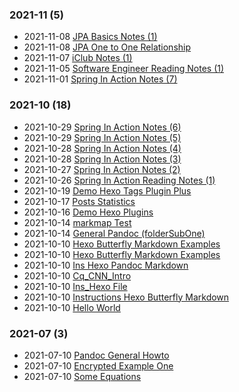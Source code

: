 ### **2021-11** (5)  
- 2021-11-08 [JPA Basics Notes (1)](https://bzhao2718.github.io/JackBlog.github.io/en/reading-notes/SoftwareDev/JPABasicsNotes/JPA-basics-notes-01/)  
- 2021-11-08 [JPA One to One Relationship](https://bzhao2718.github.io/JackBlog.github.io/en/reading-notes/SoftwareDev/JPABasicsNotes/JPA-basics-1to1-mapping/)  
- 2021-11-07 [iClub Notes (1)](https://bzhao2718.github.io/JackBlog.github.io/en/reading-notes/SoftwareDev/iClubNotes/iClub-note-01/)  
- 2021-11-05 [Software Engineer Reading Notes (1)](https://bzhao2718.github.io/JackBlog.github.io/en/reading-notes/SoftwareDev/software-dev-notes-01/)  
- 2021-11-01 [Spring In Action Notes (7)](https://bzhao2718.github.io/JackBlog.github.io/en/reading-notes/SoftwareDev/SpringInAction/spring-in-action-notes-07/)  
  
  
### **2021-10** (18)  
- 2021-10-29 [Spring In Action Notes (6)](https://bzhao2718.github.io/JackBlog.github.io/en/reading-notes/SoftwareDev/SpringInAction/spring-in-action-notes-06/)  
- 2021-10-29 [Spring In Action Notes (5)](https://bzhao2718.github.io/JackBlog.github.io/en/reading-notes/SoftwareDev/SpringInAction/spring-in-action-notes-05/)  
- 2021-10-28 [Spring In Action Notes (4)](https://bzhao2718.github.io/JackBlog.github.io/en/reading-notes/SoftwareDev/SpringInAction/spring-in-action-notes-04/)  
- 2021-10-28 [Spring In Action Notes (3)](https://bzhao2718.github.io/JackBlog.github.io/en/reading-notes/SoftwareDev/SpringInAction/spring-in-action-notes-03/)  
- 2021-10-27 [Spring In Action Notes (2)](https://bzhao2718.github.io/JackBlog.github.io/en/reading-notes/SoftwareDev/SpringInAction/spring-in-action-notes-02/)  
- 2021-10-26 [Spring In Action Reading Notes (1)](https://bzhao2718.github.io/JackBlog.github.io/en/reading-notes/SoftwareDev/SpringInAction/spring-in-action-notes-01/)  
- 2021-10-19 [Demo Hexo Tags Plugin Plus](https://bzhao2718.github.io/JackBlog.github.io/en/hexo-examples/demo-tags-plus/)  
- 2021-10-17 [Posts Statistics](https://bzhao2718.github.io/JackBlog.github.io/samples/folderOne/hexo_stats_chart/)  
- 2021-10-16 [Demo Hexo Plugins](https://bzhao2718.github.io/JackBlog.github.io/samples/folderOne/hexo_plugin_demo/)  
- 2021-10-14 [markmap Test](https://bzhao2718.github.io/JackBlog.github.io/samples/folderOne/markmap_test/)  
- 2021-10-14 [General Pandoc (folderSubOne)](https://bzhao2718.github.io/JackBlog.github.io/samples/folderOne/folderSubOne/ins_pandoc/)  
- 2021-10-10 [Hexo Butterfly Markdown Examples](https://bzhao2718.github.io/JackBlog.github.io/samples/hexo_butterfly_markdown/)  
- 2021-10-10 [Hexo Butterfly Markdown Examples](https://bzhao2718.github.io/JackBlog.github.io/samples/hexo_butterfly_markdown_examples/)  
- 2021-10-10 [Ins Hexo Pandoc Markdown](https://bzhao2718.github.io/JackBlog.github.io/samples/ins_hexo_pandoc_markdown/)  
- 2021-10-10 [Cq_CNN_Intro](https://bzhao2718.github.io/JackBlog.github.io/samples/folderOne/cq_cnn_intro/)  
- 2021-10-10 [Ins_Hexo File](https://bzhao2718.github.io/JackBlog.github.io/samples/folderOne/ins_hexo/)  
- 2021-10-10 [Instructions Hexo Butterfly Markdown](https://bzhao2718.github.io/JackBlog.github.io/samples/folderOne/ins_hexo_butterfly_examples/)  
- 2021-10-10 [Hello World](https://bzhao2718.github.io/JackBlog.github.io/samples/hello-world/)  
  
  
### **2021-07** (3)  
- 2021-07-10 [Pandoc General Howto](https://bzhao2718.github.io/JackBlog.github.io/samples/test_ins_pandoc/)  
- 2021-07-10 [Encrypted Example One](https://bzhao2718.github.io/JackBlog.github.io/samples/encrypt_example1/)  
- 2021-07-10 [Some Equations](https://bzhao2718.github.io/JackBlog.github.io/samples/pOne/)  
  
